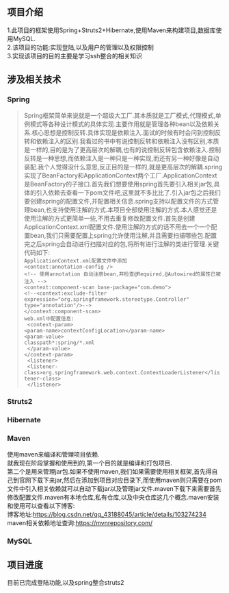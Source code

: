 ## 项目介绍
1.此项目的框架使用Spring+Struts2+Hibernate,使用Maven来构建项目,数据库使用MySQL.<br>
2.该项目的功能:实现登陆,以及用户的管理以及权限控制<br>
3.实现该项目的目的主要是学习ssh整合的相关知识<br>
## 涉及相关技术
### Spring
 >Spring框架简单来说就是一个超级大工厂.其本质就是工厂模式,代理模式,单例模式等各种设计模式的具体实现.主要作用就是管理各种bean以及依赖关系.核心思想是控制反转.具体实现是依赖注入.面试的时候有时会问到控制反转和依赖注入的区别.我看过的书中有说控制反转和依赖注入没有区别,本质是一样的,目的是为了更高层次的解耦,也有的说控制反转包含依赖注入.控制反转是一种思想,而依赖注入是一种只是一种实现,而还有另一种好像是自动装配.我个人觉得没什么意思,反正目的是一样的,就是更高层次的解耦.spring实现了BeanFactory和ApplicationContext两个工厂.ApplicationContext是BeanFactory的子接口.首先我们想要使用spring首先要引入相关jar包,具体的引入依赖去查看一下pom文件吧,这里就不多比比了.引入jar包之后我们要创建spring的配置文件,并配置相关信息.spring支持以配置文件的方式管理bean,也支持使用注解的方式.本项目全部使用注解的方式.本人感觉还是使用注解的方式更简单一些,不用去重复修改配置文件.首先是创建ApplicationContext.xml配置文件.使用注解的方式的话不用去一个一个配置bean,我们只需要配置上spring允许使用注解,并且需要扫描哪些包.配置完之后spring会自动进行扫描对应的包,将所有进行注解的类进行管理.关键代码如下:<br>
`ApplicationContext.xml配置文件中添加`<br>
`<context:annotation-config />`<br>
	`<!-- 使用annotation 自动注册bean,并检查@Required,@Autowired的属性已被注入 -->`<br>
	`<context:component-scan base-package="com.demo">`<br>
		`<!--<context:exclude-filter expression="org.springframework.stereotype.Controller" type="annotation"/>-->`<br>
	`</context:component-scan>`<br>
  `web.xml中配置信息:`<br>
 ` <context-param>`<br>
        `<param-name>contextConfigLocation</param-name>`<br>
        `<param-value>`<br>
            `classpath*:spring/*.xml`<br>
       ` </param-value>`<br>
    `</context-param>`<br>
   ` <listener>`<br>
       ` <listener-class>org.springframework.web.context.ContextLoaderListener</listener-class>`<br>
   ` </listener>`<br>

### Struts2
### Hibernate
### Maven
使用maven来编译和管理项目依赖.<br>
就我现在阶段掌握和使用到的,第一个目的就是编译和打包项目.<br>
第二个是用来管理jar包.如果不使用maven,我们如果需要使用相关框架,首先得自己到官网下载下来jar,然后在添加到项目对应目录下,而使用maven则只需要在pom文件中引入相关依赖就可以自动下载jar以及管理jar文件.maven下载下来需要首先修改配置文件.maven有本地仓库,私有仓库,以及中央仓库这几个概念.maven安装和使用可以查看以下博客:<br>
博客地址:https://blog.csdn.net/qq_43188045/article/details/103274234<br>
maven相关依赖地址查询:https://mvnrepository.com/
### MySQL
## 项目进度
目前已完成登陆功能,以及spring整合struts2



